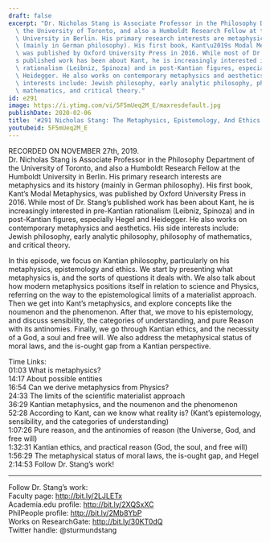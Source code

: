 ```yaml
---
draft: false
excerpt: "Dr. Nicholas Stang is Associate Professor in the Philosophy Department of\
  \ the University of Toronto, and also a Humboldt Research Fellow at the Humboldt\
  \ University in Berlin. His primary research interests are metaphysics and its history\
  \ (mainly in German philosophy). His first book, Kant\u2019s Modal Metaphysics,\
  \ was published by Oxford University Press in 2016. While most of Dr. Stang\u2019\
  s published work has been about Kant, he is increasingly interested in pre-Kantian\
  \ rationalism (Leibniz, Spinoza) and in post-Kantian figures, especially Hegel and\
  \ Heidegger. He also works on contemporary metaphysics and aesthetics. His side\
  \ interests include: Jewish philosophy, early analytic philosophy, philosophy of\
  \ mathematics, and critical theory."
id: e291
image: https://i.ytimg.com/vi/5F5mUeq2M_E/maxresdefault.jpg
publishDate: 2020-02-06
title: '#291 Nicholas Stang: The Metaphysics, Epistemology, And Ethics of Kant'
youtubeid: 5F5mUeq2M_E
---
```

RECORDED ON NOVEMBER 27th, 2019.  
Dr. Nicholas Stang is Associate Professor in the Philosophy Department of the University of Toronto, and also a Humboldt Research Fellow at the Humboldt University in Berlin. His primary research interests are metaphysics and its history (mainly in German philosophy). His first book, Kant’s Modal Metaphysics, was published by Oxford University Press in 2016. While most of Dr. Stang’s published work has been about Kant, he is increasingly interested in pre-Kantian rationalism (Leibniz, Spinoza) and in post-Kantian figures, especially Hegel and Heidegger. He also works on contemporary metaphysics and aesthetics. His side interests include: Jewish philosophy, early analytic philosophy, philosophy of mathematics, and critical theory.

In this episode, we focus on Kantian philosophy, particularly on his metaphysics, epistemology and ethics. We start by presenting what metaphysics is, and the sorts of questions it deals with. We also talk about how modern metaphysics positions itself in relation to science and Physics, referring on the way to the epistemological limits of a materialist approach. Then we get into Kant’s metaphysics, and explore concepts like the noumenon and the phenomenon. After that, we move to his epistemology, and discuss sensibility, the categories of understanding, and pure Reason with its antinomies. Finally, we go through Kantian ethics, and the necessity of a God, a soul and free will. We also address the metaphysical status of moral laws, and the is-ought gap from a Kantian perspective.

Time Links:  
01:03  What is metaphysics?  
14:17  About possible entities  
16:54  Can we derive metaphysics from Physics?  
24:33  The limits of the scientific materialist approach  
36:29  Kantian metaphysics, and the noumenon and the phenomenon  
52:28  According to Kant, can we know what reality is? (Kant’s epistemology, sensibility, and the categories of understanding)  
1:07:26  Pure reason, and the antinomies of reason (the Universe, God, and free will)  
1:32:31  Kantian ethics, and practical reason (God, the soul, and free will)  
1:56:29  The metaphysical status of moral laws, the is-ought gap, and Hegel  
2:14:53  Follow Dr. Stang’s work!

---

Follow Dr. Stang’s work:  
Faculty page: http://bit.ly/2LJLETx  
Academia.edu profile: http://bit.ly/2XQSxXC  
PhilPeople profile: http://bit.ly/2Mb8YbP  
Works on ResearchGate: http://bit.ly/30KT0dQ  
Twitter handle: @sturmundstang
